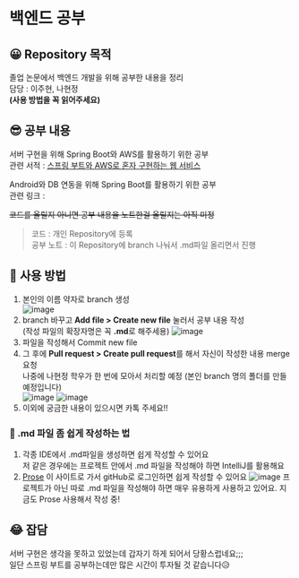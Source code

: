 # 백엔드 공부
   
## 😀 Repository 목적
졸업 논문에서 백엔드 개발을 위해 공부한 내용을 정리   
담당 : 이주현, 나현정   
**(사용 방법을 꼭 읽어주세요)**

## 😎 공부 내용
서버 구현을 위해 Spring Boot와 AWS를 활용하기 위한 공부   
관련 서적 : [스프링 부트와 AWS로 혼자 구현하는 웹 서비스](http://www.kyobobook.co.kr/product/detailViewKor.laf?ejkGb=KOR&mallGb=KOR&barcode=9788965402602&orderClick=LEa&Kc=)   

Android와 DB 연동을 위해 Spring Boot를 활용하기 위한 공부   
관련 링크 : 

~~코드를 올릴지 아니면 공부 내용을 노트한걸 올릴지는 아직 미정~~   
> 코드 : 개인 Repository에 등록   
> 공부 노트 : 이 Repository에 branch 나눠서 .md파일 올리면서 진행   

## 🤪 사용 방법
1. 본인의 이름 약자로 branch 생성   
![image](https://user-images.githubusercontent.com/59243409/118755826-904c5100-b8a4-11eb-8cc5-9d12125bf043.png)
3. branch 바꾸고 **Add file > Create new file** 눌러서 공부 내용 작성   
(작성 파일의 확장자명은 꼭 **.md**로 해주세용)
![image](https://user-images.githubusercontent.com/59243409/118756120-3435fc80-b8a5-11eb-8141-8fe35753b057.png)   
4. 파일을 작성해서 Commit new file     
5. 그 후에 **Pull request > Create pull request**를 해서 자신이 작성한 내용 merge 요청   
나중에 나현정 학우가 한 번에 모아서 처리할 예정 (본인 branch 명의 폴더를 만들 예정입니다)   
![image](https://user-images.githubusercontent.com/59243409/118759031-284d3900-b8ab-11eb-9cfc-cbf8041883ea.png)
![image](https://user-images.githubusercontent.com/59243409/118759091-4ca91580-b8ab-11eb-87f9-630e47848c3e.png)
6. 이외에 궁금한 내용이 있으시면 카톡 주세요!!


### 🤩 .md 파일 좀 쉽게 작성하는 법
1. 각종 IDE에서 .md파일을 생성하면 쉽게 작성할 수 있어요   
저 같은 경우에는 프로젝트 안에서 .md 파일을 작성해야 하면 IntelliJ를 활용해요
2. [Prose](http://prose.io/) 이 사이트로 가서 gitHub로 로그인하면 쉽게 작성할 수 있어요
![image](https://user-images.githubusercontent.com/59243409/118756663-5f6d1b80-b8a6-11eb-9bc1-a55671378a80.png)
프로젝트가 아닌 따로 .md 파일을 작성해야 하면 매우 유용하게 사용하고 있어요. 지금도 Prose 사용해서 작성 중!   

## 😂 잡담
서버 구현은 생각을 못하고 있었는데 갑자기 하게 되어서 당황스럽네요;;;   
일단 스프링 부트를 공부하는데만 많은 시간이 투자될 것 같습니다😥
